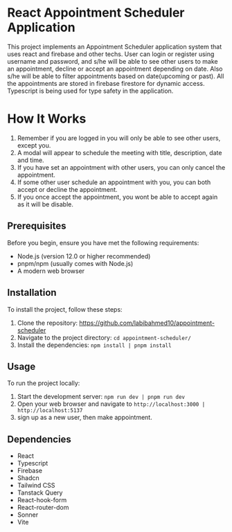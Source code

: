 # React Appointment Scheduler Application

This project implements an Appointment Scheduler application system that uses react and firebase and other techs. User can login or register using username and password, and s/he will be able to see other users to make an appointment, decline or accept an appointment depending on date. Also s/he will be able to filter appointments based on date(upcoming or past). All the appointments are stored in firebase firestore for dynamic access. Typescript is being used for type safety in the application.

# How It Works

1. Remember if you are logged in you will only be able to see other users, except you.
2. A modal will appear to schedule the meeting with title, description, date and time.
3. If you have set an appointment with other users, you can only cancel the appointment.
4. If some other user schedule an appointment with you, you can both accept or decline the appointment.
5. If you once accept the appointment, you wont be able to accept again as it will be disable.

## Prerequisites

Before you begin, ensure you have met the following requirements:

- Node.js (version 12.0 or higher recommended)
- pnpm/npm (usually comes with Node.js)
- A modern web browser

## Installation

To install the project, follow these steps:

1. Clone the repository: https://github.com/labibahmed10/appointment-scheduler
2. Navigate to the project directory: `cd appointment-scheduler/`
3. Install the dependencies: `npm install | pnpm install`

## Usage

To run the project locally:

1. Start the development server: `npm run dev | pnpm run dev`
2. Open your web browser and navigate to `http://localhost:3000 | http://localhost:5137`
3. sign up as a new user, then make appointment.

## Dependencies

- React
- Typescript
- Firebase
- Shadcn
- Tailwind CSS
- Tanstack Query
- React-hook-form
- React-router-dom
- Sonner
- Vite
